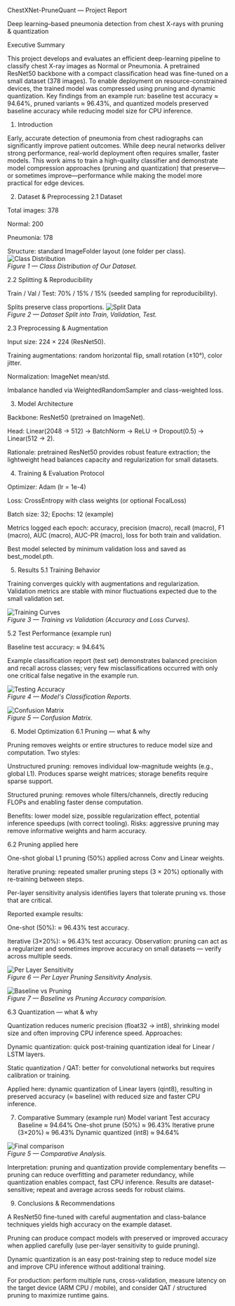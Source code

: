 ChestXNet-PruneQuant — Project Report

Deep learning–based pneumonia detection from chest X-rays with pruning & quantization


Executive Summary

This project develops and evaluates an efficient deep-learning pipeline to classify chest X-ray images as Normal or Pneumonia. A pretrained ResNet50 backbone with a compact classification head was fine-tuned on a small dataset (378 images). To enable deployment on resource-constrained devices, the trained model was compressed using pruning and dynamic quantization. Key findings from an example run: baseline test accuracy ≈ 94.64%, pruned variants ≈ 96.43%, and quantized models preserved baseline accuracy while reducing model size for CPU inference.

1. Introduction

Early, accurate detection of pneumonia from chest radiographs can significantly improve patient outcomes. While deep neural networks deliver strong performance, real-world deployment often requires smaller, faster models. This work aims to train a high-quality classifier and demonstrate model compression approaches (pruning and quantization) that preserve—or sometimes improve—performance while making the model more practical for edge devices.

2. Dataset & Preprocessing
2.1 Dataset

Total images: 378

Normal: 200

Pneumonia: 178

Structure: standard ImageFolder layout (one folder per class).
![Class Distribution](figure/images/Class_Distribution.png)  
*Figure 1 — Class Distribution of Our Dataset.*

2.2 Splitting & Reproducibility

Train / Val / Test: 70% / 15% / 15% (seeded sampling for reproducibility).

Splits preserve class proportions.
![Split Data](figure/images/Dataset_split.png)  
*Figure 2 — Dataset Split into Train, Validation, Test.*

2.3 Preprocessing & Augmentation

Input size: 224 × 224 (ResNet50).

Training augmentations: random horizontal flip, small rotation (±10°), color jitter.

Normalization: ImageNet mean/std.

Imbalance handled via WeightedRandomSampler and class-weighted loss.

3. Model Architecture

Backbone: ResNet50 (pretrained on ImageNet).

Head: Linear(2048 → 512) → BatchNorm → ReLU → Dropout(0.5) → Linear(512 → 2).

Rationale: pretrained ResNet50 provides robust feature extraction; the lightweight head balances capacity and regularization for small datasets.

4. Training & Evaluation Protocol

Optimizer: Adam (lr = 1e-4)

Loss: CrossEntropy with class weights (or optional FocalLoss)

Batch size: 32; Epochs: 12 (example)

Metrics logged each epoch: accuracy, precision (macro), recall (macro), F1 (macro), AUC (macro), AUC-PR (macro), loss for both train and validation.

Best model selected by minimum validation loss and saved as best_model.pth.

5. Results
5.1 Training Behavior

Training converges quickly with augmentations and regularization. Validation metrics are stable with minor fluctuations expected due to the small validation set.

![Training Curves](figure/images/Training&validation_loss&accuracy_curves.png)  
*Figure 3 — Training vs Validation (Accuracy and Loss Curves).*

5.2 Test Performance (example run)

Baseline test accuracy: ≈ 94.64%

Example classification report (test set) demonstrates balanced precision and recall across classes; very few misclassifications occurred with only one critical false negative in the example run.

![Testing Accuracy](figure/images/testing_accuracy.png)  
*Figure 4 — Model's Classification Reports.*

![Confusion Matrix](figure/images/confusion_matrix.png)  
*Figure 5 — Confusion Matrix.*

6. Model Optimization
6.1 Pruning — what & why

Pruning removes weights or entire structures to reduce model size and computation. Two styles:

Unstructured pruning: removes individual low-magnitude weights (e.g., global L1). Produces sparse weight matrices; storage benefits require sparse support.

Structured pruning: removes whole filters/channels, directly reducing FLOPs and enabling faster dense computation.

Benefits: lower model size, possible regularization effect, potential inference speedups (with correct tooling).
Risks: aggressive pruning may remove informative weights and harm accuracy.

6.2 Pruning applied here

One-shot global L1 pruning (50%) applied across Conv and Linear weights.

Iterative pruning: repeated smaller pruning steps (3 × 20%) optionally with re-training between steps.

Per-layer sensitivity analysis identifies layers that tolerate pruning vs. those that are critical.

Reported example results:

One-shot (50%): ≈ 96.43% test accuracy.

Iterative (3×20%): ≈ 96.43% test accuracy.
Observation: pruning can act as a regularizer and sometimes improve accuracy on small datasets — verify across multiple seeds.

![Per Layer Sensitivity](figure/images/per_layer_pruning_sensitivity_analysis.png)  
*Figure 6 — Per Layer Pruning Sensitivity Analysis.*

![Baseline vs Pruning](figure/images/baselineVSpruning_accuracy_comparision.png)  
*Figure 7 — Baseline vs Pruning Accuracy comparision.*

6.3 Quantization — what & why

Quantization reduces numeric precision (float32 → int8), shrinking model size and often improving CPU inference speed. Approaches:

Dynamic quantization: quick post-training quantization ideal for Linear / LSTM layers.

Static quantization / QAT: better for convolutional networks but requires calibration or training.

Applied here: dynamic quantization of Linear layers (qint8), resulting in preserved accuracy (≈ baseline) with reduced size and faster CPU inference.


7. Comparative Summary (example run)
Model variant	Test accuracy
Baseline	≈ 94.64%
One-shot prune (50%)	≈ 96.43%
Iterative prune (3×20%)	≈ 96.43%
Dynamic quantized (int8)	≈ 94.64%

![Final comparison](figure/images/final_model_accuracy_comparision.png)  
*Figure 5 — Comparative Analysis.*

Interpretation: pruning and quantization provide complementary benefits — pruning can reduce overfitting and parameter redundancy, while quantization enables compact, fast CPU inference. Results are dataset-sensitive; repeat and average across seeds for robust claims.

9. Conclusions & Recommendations

A ResNet50 fine-tuned with careful augmentation and class-balance techniques yields high accuracy on the example dataset.

Pruning can produce compact models with preserved or improved accuracy when applied carefully (use per-layer sensitivity to guide pruning).

Dynamic quantization is an easy post-training step to reduce model size and improve CPU inference without additional training.

For production: perform multiple runs, cross-validation, measure latency on the target device (ARM CPU / mobile), and consider QAT / structured pruning to maximize runtime gains.
